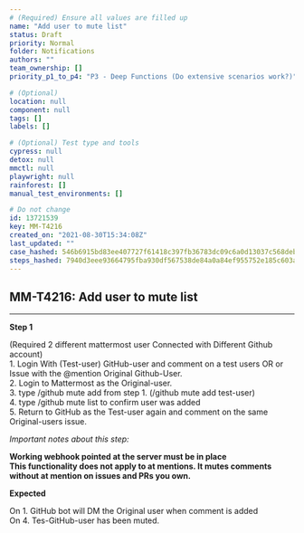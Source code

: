 ```yaml
---
# (Required) Ensure all values are filled up
name: "Add user to mute list"
status: Draft
priority: Normal
folder: Notifications
authors: ""
team_ownership: []
priority_p1_to_p4: "P3 - Deep Functions (Do extensive scenarios work?)"

# (Optional)
location: null
component: null
tags: []
labels: []

# (Optional) Test type and tools
cypress: null
detox: null
mmctl: null
playwright: null
rainforest: []
manual_test_environments: []

# Do not change
id: 13721539
key: MM-T4216
created_on: "2021-08-30T15:34:08Z"
last_updated: ""
case_hashed: 546b6915bd83ee407727f61418c397fb36783dc09c6a0d13037c568deb6a50e0a3037df8bb522ff89d9a36ada89d33ec
steps_hashed: 7940d3eee93664795fba930df567538de84a0a84ef955752e185c603a71c1560c79c32803edce73a84f5bc52e8a383e8
---
```


<!-- (Auto-generated) Based on frontmatter's "key" and "name" -->

## MM-T4216: Add user to mute list

---

**Step 1**

(Required 2 different mattermost user Connected with Different Github account)\
1\. Login With (Test-user) GitHub-user and comment on a test users OR or Issue with the @mention Original Github-User.\
2\. Login to Mattermost as the Original-user.\
3\. type /github mute add from step 1. (/github mute add test-user)\
4\. type /github mute list to confirm user was added\
5\. Return to GitHub as the Test-user again and comment on the same Original-users issue.

_Important notes about this step:_

**Working webhook pointed at the server must be in place**\
**This functionality does not apply to at mentions. It mutes comments without at mention on issues and PRs you own.**

**Expected**

On 1. GitHub bot will DM the Original user when comment is added\
On 4. Tes-GitHub-user has been muted.
